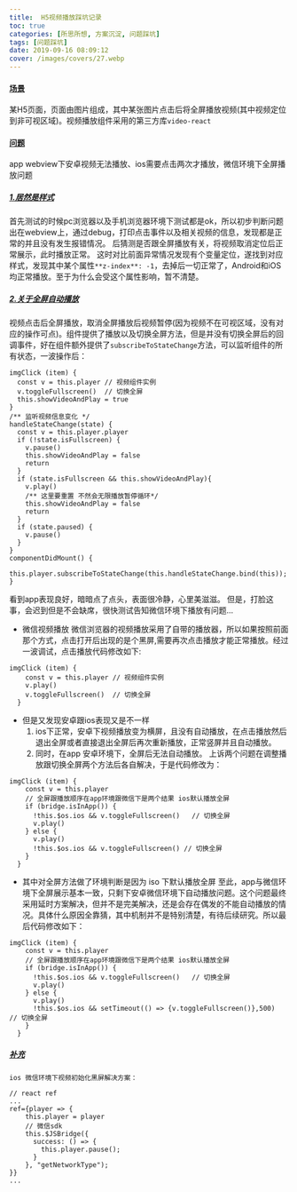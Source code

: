 ```yaml
---
title:  H5视频播放踩坑记录
toc: true
categories: [所思所想, 方案沉淀, 问题踩坑]
tags: [问题踩坑]
date: 2019-09-16 08:09:12
cover: /images/covers/27.webp
---
```


#### [场景](http://confluence.mr.com/pages/viewpage.action?pageId=16659048&src=contextnavpagetreemode#%E5%9C%BA%E6%99%AF)
某H5页面，页面由图片组成，其中某张图片点击后将全屏播放视频(其中视频定位到非可视区域)。视频播放组件采用的第三方库`video-react`
#### [问题](http://confluence.mr.com/pages/viewpage.action?pageId=16659048&src=contextnavpagetreemode#%E9%97%AE%E9%A2%98)
app webview下安卓视频无法播放、ios需要点击两次才播放，微信环境下全屏播放问题
##### [1.居然是样式](http://confluence.mr.com/pages/viewpage.action?pageId=16659048&src=contextnavpagetreemode#1%E5%B1%85%E7%84%B6%E6%98%AF%E6%A0%B7%E5%BC%8F)
首先测试的时候pc浏览器以及手机浏览器环境下测试都是ok，所以初步判断问题出在webview上，通过debug，打印点击事件以及相关视频的信息，发现都是正常的并且没有发生报错情况。
后猜测是否跟全屏播放有关，将视频取消定位后正常展示，此时播放正常。
这时对比前面异常情况发现有个变量定位，遂找到对应样式，发现其中某个属性`**z-index**: -1`，去掉后一切正常了，Android和iOS均正常播放。至于为什么会受这个属性影响，暂不清楚。
##### [2.关于全屏自动播放](http://confluence.mr.com/pages/viewpage.action?pageId=16659048&src=contextnavpagetreemode#2%E5%85%B3%E4%BA%8E%E5%85%A8%E5%B1%8F%E8%87%AA%E5%8A%A8%E6%92%AD%E6%94%BE)
视频点击后全屏播放，取消全屏播放后视频暂停(因为视频不在可视区域，没有对应的操作可点)。组件提供了播放以及切换全屏方法，但是并没有切换全屏后的回调事件，好在组件额外提供了`subscribeToStateChange`方法，可以监听组件的所有状态，一波操作后：
```
imgClick (item) {
  const v = this.player // 视频组件实例
  v.toggleFullscreen()  // 切换全屏
  this.showVideoAndPlay = true
}
/** 监听视频信息变化 */
handleStateChange(state) {
  const v = this.player.player
  if (!state.isFullscreen) {
    v.pause()
    this.showVideoAndPlay = false
    return
  }
  if (state.isFullscreen && this.showVideoAndPlay){
    v.play()
    /** 这里要重置 不然会无限播放暂停循环*/
    this.showVideoAndPlay = false
    return
  }
  if (state.paused) {
    v.pause()
  }
}
componentDidMount() {
  this.player.subscribeToStateChange(this.handleStateChange.bind(this));
}
```
看到app表现良好，暗暗点了点头，表面很冷静，心里美滋滋。
但是，打脸这事，会迟到但是不会缺席，很快测试告知微信环境下播放有问题...

- 微信视频播放 微信浏览器的视频播放采用了自带的播放器，所以如果按照前面那个方式，点击打开后出现的是个黑屏,需要再次点击播放才能正常播放。经过一波调试，点击播放代码修改如下:
```
imgClick (item) {
    const v = this.player // 视频组件实例
    v.play()
    v.toggleFullscreen()  // 切换全屏
  }
```

- 但是又发现安卓跟ios表现又是不一样
   1. ios下正常，安卓下视频播放变为横屏，且没有自动播放，在点击播放然后退出全屏或者直接退出全屏后再次重新播放，正常竖屏并且自动播放。
   1. 同时，在app 安卓环境下，全屏后无法自动播放。 上诉两个问题在调整播放跟切换全屏两个方法后各自解决，于是代码修改为：
```
imgClick (item) {
    const v = this.player
    // 全屏跟播放顺序在app环境跟微信下是两个结果 ios默认播放全屏
    if (bridge.isInApp()) {
      !this.$os.ios && v.toggleFullscreen()   // 切换全屏
      v.play()
    } else {
      v.play()
      !this.$os.ios && v.toggleFullscreen() // 切换全屏
    }
  }
```

- 其中对全屏方法做了环境判断是因为 iso 下默认播放全屏
至此，app与微信环境下全屏展示基本一致，只剩下安卓微信环境下自动播放问题。这个问题最终采用延时方案解决，但并不是完美解决，还是会存在偶发的不能自动播放的情况。具体什么原因全靠猜，其中机制并不是特别清楚，有待后续研究。所以最后代码修改如下：
```
imgClick (item) {
    const v = this.player
    // 全屏跟播放顺序在app环境跟微信下是两个结果 ios默认播放全屏
    if (bridge.isInApp()) {
      !this.$os.ios && v.toggleFullscreen()   // 切换全屏
      v.play()
    } else {
      v.play()
      !this.$os.ios && setTimeout(() => {v.toggleFullscreen()},500)  // 切换全屏
    }
  }
```
##### [补充](http://confluence.mr.com/pages/viewpage.action?pageId=16659048&src=contextnavpagetreemode#%E8%A1%A5%E5%85%85)
```
ios 微信环境下视频初始化黑屏解决方案：
```
    // react ref
    ...
    ref={player => {
        this.player = player
        // 微信sdk
        this.$JSBridge({
          success: () => {
            this.player.pause();
          }
        }, "getNetworkType");
    }}
    ...
```
```
[]()





